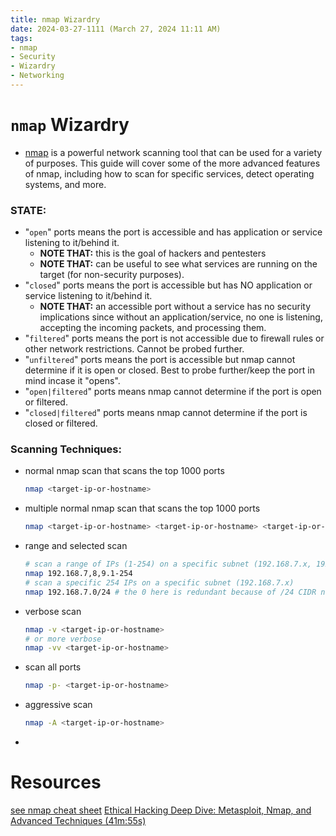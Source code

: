 ```yaml
---
title: nmap Wizardry
date: 2024-03-27-1111 (March 27, 2024 11:11 AM)
tags: 
- nmap
- Security
- Wizardry
- Networking
---
```


# `nmap` Wizardry
- [nmap](https://nmap.org/) is a powerful network scanning tool that can be used for a variety of purposes. This guide will cover some of the more advanced features of nmap, including how to scan for specific services, detect operating systems, and more.

### STATE:
- "`open`" ports means the port is accessible and has application or service listening to it/behind it.
  - **NOTE THAT:** this is the goal of hackers and pentesters
  - **NOTE THAT:** can be useful to see what services are running on the target (for non-security purposes).
- "`closed`" ports means the port is accessible but has NO application or service listening to it/behind it.
  - **NOTE THAT:** an accessible port without a service has no security implications since without an application/service, no one is listening, accepting the incoming packets, and processing them.
- "`filtered`" ports means the port is not accessible due to firewall rules or other network restrictions. Cannot be probed further.
- "`unfiltered`" ports means the port is accessible but nmap cannot determine if it is open or closed. Best to probe further/keep the port in mind incase it "opens".
- "`open|filtered`" ports means nmap cannot determine if the port is open or filtered.
- "`closed|filtered`" ports means nmap cannot determine if the port is closed or filtered.

### Scanning Techniques:
- normal nmap scan that scans the top 1000 ports
  ```bash
  nmap <target-ip-or-hostname>
  ```
- multiple normal nmap scan that scans the top 1000 ports
  ```bash
  nmap <target-ip-or-hostname> <target-ip-or-hostname> <target-ip-or-hostname>
  ```
- range and selected scan
  ```bash
  # scan a range of IPs (1-254) on a specific subnet (192.168.7.x, 192.168.8.x, 192.168.9.x)
  nmap 192.168.7,8,9.1-254
  # scan a specific 254 IPs on a specific subnet (192.168.7.x)
  nmap 192.168.7.0/24 # the 0 here is redundant because of /24 CIDR notation
  ```
- verbose scan
  ```bash
  nmap -v <target-ip-or-hostname>
  # or more verbose
  nmap -vv <target-ip-or-hostname>
  ```
- scan all ports
  ```bash
  nmap -p- <target-ip-or-hostname>
  ```
- aggressive scan
  ```bash
  nmap -A <target-ip-or-hostname>
  ```
- 

# Resources
[see nmap cheat sheet](./nmap-cheat-sheet-output.txt)
[Ethical Hacking Deep Dive: Metasploit, Nmap, and Advanced Techniques (41m:55s)](https://www.youtube.com/watch?v=Ft6tLATCIVQ)
